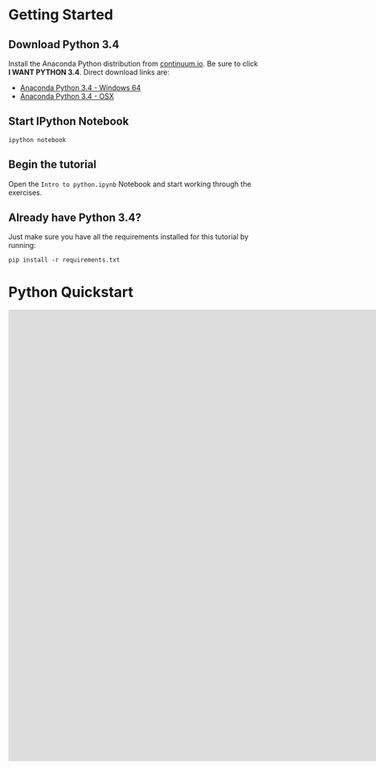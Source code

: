 # Getting Started

## Download Python 3.4

Install the Anaconda Python distribution from [continuum.io](http://continuum.io/downloads#py34).
Be sure to click **I WANT PYTHON 3.4**. Direct download links are:

- [Anaconda Python 3.4 - Windows 64](http://repo.continuum.io/anaconda3/Anaconda3-2.1.0-Windows-x86_64.exe)
- [Anaconda Python 3.4 - OSX](http://repo.continuum.io/anaconda3/Anaconda3-2.1.0-MacOSX-x86_64.pkg)


## Start IPython Notebook


    ipython notebook


## Begin the tutorial

Open the `Intro to python.ipynb` Notebook and start working through the exercises.


## Already have Python 3.4?
 
Just make sure you have all the requirements installed for this tutorial by running:

    pip install -r requirements.txt

# Python Quickstart

<iframe width="1600" height="900" frameborder="0" 
      src="http://pythontutor.com/iframe-embed.html#code=%23+Python+Tutor's+10-minute+intro+to+Python%0A%0A%23+numbers!%0Aage+%3D+26%0Api+%3D+3.14159%0A%0A%23+strings!%0As+%3D+'Rutherford+Birchard+Hayes'%0Atokens+%3D+s.split()%0AfirstName+%3D+tokens%5B0%5D%0AmiddleName+%3D+tokens%5B1%5D%0AlastName+%3D+tokens%5B2%5D%0As2+%3D+firstName+%2B+'+'+%2B+middleName+%2B+'+'+%2B+lastName%0A%0A%23+'if'+statement+-+indentation+matters!%0Aif+(s+%3D%3D+s2)%3A%0A++++print('yes!!!')%0Aelse%3A%0A++++print('nooooooo')%0A%0A%23+list+(mutable+sequence)%0Abeatles+%3D+%5B'John',+'Paul',+'George'%5D%0Abeatles.append('Ringo')%0A%0A%23+'for'+loop+-+indentation+matters!%0Afor+b+in+beatles%3A%0A++++print('Hello+'+%2B+b)%0A%0A%23+tuple+(immutable+sequence)%0Aages+%3D+(18,+21,+28,+21,+22,+18,+19,+34,+9)%0A%0A%23+set+(no+order,+no+duplicates)%0AuniqueAges+%3D+set(ages)%0AuniqueAges.add(18)+%23+already+in+set,+no+effect%0AuniqueAges.remove(21)%0A%0A%23+no+guaranteed+order+when+iterating+over+a+set%0Afor+thisAge+in+uniqueAges%3A%0A++++print(thisAge)%0A%0A%23+testing+set+membership%0Aif+18+in+uniqueAges%3A%0A++++print('There+is+an+18-year-old+present!')%0A%0A%23+sorting%0Abeatles.sort()+%23+in-place%0AorderedUniqueAges+%3D+sorted(uniqueAges)+%23+new+list%0A%0A%23+dict+-+mapping+unique+keys+to+values%0AnetWorth+%3D+%7B%7D%0AnetWorth%5B'Donald+Trump'%5D+%3D+3000000000%0AnetWorth%5B'Bill+Gates'%5D+%3D+58000000000%0AnetWorth%5B'Tom+Cruise'%5D+%3D+40000000%0AnetWorth%5B'Joe+Postdoc'%5D+%3D+20000%0A%0A%23+iterating+over+key-value+pairs%3A%0Afor+(person,+worth)+in+netWorth.items()%3A%0A++++if+worth+%3C+1000000%3A%0A++++++++print('haha+'+%2B+person+%2B+'+is+not+a+millionaire')%0A%0A%23+testing+dict+membership%0Aif+'Tom+Cruise'+in+netWorth%3A%0A++++print('show+me+the+money!')&cumulative=false&heapPrimitives=false&drawParentPointers=false&textReferences=false&showOnlyOutputs=false&py=3&curInstr=0&codeDivWidth=550&codeDivHeight=400"> </iframe>
      